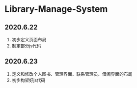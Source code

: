 # Library-Manage-System

## 2020.6.22

1. 初步定义页面布局
2. 制定部分js代码

## 2020.6.23

1. 定义和修改个人图书、管理界面、联系管理员、借阅界面的布局
2. 初步构架好js代码
